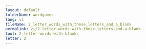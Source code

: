 ```yaml
---
layout: default
folderName: wordgames
lang: vi
fileName: 2_letter_words_with_these_letters_and_a_blank
permalink: vi/2-letter-words-with-these-letters-and-a-blank
tool: 2-letter-words-with-blanks
letter: 2
---
```

